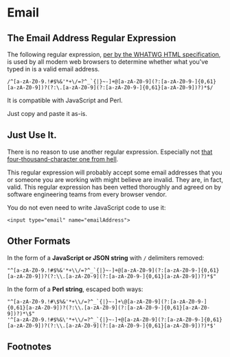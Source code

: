 # Email

## The Email Address Regular Expression

The following regular expression, [per by the WHATWG HTML
specification][standard], is used by all modern web browsers to
determine whether what you've typed in is a valid email address.

```
/^[a-zA-Z0-9.!#$%&'*+\/=?^_`{|}~-]+@[a-zA-Z0-9](?:[a-zA-Z0-9-]{0,61}[a-zA-Z0-9])?(?:\.[a-zA-Z0-9](?:[a-zA-Z0-9-]{0,61}[a-zA-Z0-9])?)*$/
```

It is compatible with JavaScript and Perl.

Just copy and paste it as-is.

## Just Use It.

There is no reason to use another regular expression.  Especially not
[that four-thousand-character one from hell][longregex].

This regular expression will probably accept some email addresses that
you or someone you are working with might believe are invalid.  They
are, in fact, valid.  This regular expression has been vetted
thoroughly and agreed on by software engineering teams from every
browser vendor.

You do not even need to write JavaScript code to use it:

```
<input type="email" name="emailAddress">
```

## Other Formats

In the form of a **JavaScript or JSON string** with `/` delimiters removed:

```
"^[a-zA-Z0-9.!#$%&'*+\\/=?^_`{|}~-]+@[a-zA-Z0-9](?:[a-zA-Z0-9-]{0,61}[a-zA-Z0-9])?(?:\\.[a-zA-Z0-9](?:[a-zA-Z0-9-]{0,61}[a-zA-Z0-9])?)*$"
```

In the form of a **Perl string**, escaped both ways:

```
"^[a-zA-Z0-9.!#\$%&'*+\\/=?^_`{|}~-]+\@[a-zA-Z0-9](?:[a-zA-Z0-9-]{0,61}[a-zA-Z0-9])?(?:\\.[a-zA-Z0-9](?:[a-zA-Z0-9-]{0,61}[a-zA-Z0-9])?)*\$"
'^[a-zA-Z0-9.!#$%&\'*+\\/=?^_`{|}~-]+@[a-zA-Z0-9](?:[a-zA-Z0-9-]{0,61}[a-zA-Z0-9])?(?:\\.[a-zA-Z0-9](?:[a-zA-Z0-9-]{0,61}[a-zA-Z0-9])?)*$'
```

## Footnotes

[standard]: https://html.spec.whatwg.org/#email-state-(type=email)
[longregex]: http://www.ex-parrot.com/~pdw/Mail-RFC822-Address.html
